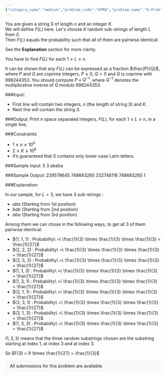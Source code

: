 ```yaml
---
{"category_name":"medium","problem_code":"KPRB","problem_name":"K-Prob","problemComponents":{"constraints":"","constraintsState":false,"subtasks":"","subtasksState":false,"inputFormat":"","inputFormatState":false,"outputFormat":"","outputFormatState":false,"sampleTestCases":{}},"video_editorial_url":"","languages_supported":{"0":"CPP14","1":"C","2":"JAVA","3":"PYTH 3.6","4":"PYTH","5":"PYP3","6":"CS2","7":"ADA","8":"PYPY","9":"TEXT","10":"PAS fpc","11":"NODEJS","12":"RUBY","13":"PHP","14":"GO","15":"HASK","16":"TCL","17":"PERL","18":"SCALA","19":"LUA","20":"kotlin","21":"BASH","22":"JS","23":"LISP sbcl","24":"rust","25":"PAS gpc","26":"BF","27":"CLOJ","28":"R","29":"D","30":"CAML","31":"FORT","32":"ASM","33":"swift","34":"FS","35":"WSPC","36":"LISP clisp","37":"SQL","38":"SCM guile","39":"PERL6","40":"ERL","41":"CLPS","42":"ICK","43":"NICE","44":"PRLG","45":"ICON","46":"COB","47":"SCM chicken","48":"PIKE","49":"SCM qobi","50":"ST","51":"NEM"},"max_timelimit":4,"source_sizelimit":50000,"problem_author":"msi_cse_buet","problem_tester":null,"date_added":"17-12-2019","tags":{"0":"msi_cse_buet"},"problem_difficulty_level":"Medium","best_tag":"","editorial_url":"","time":{"view_start_date":1578249000,"submit_start_date":1578249000,"visible_start_date":1578249000,"end_date":1735669800},"is_direct_submittable":false,"problemDiscussURL":"https://discuss.codechef.com/search?q=KPRB","is_proctored":false,"visitedContests":{},"layout":"problem"}
---
```

You are given a string $S$ of length $n$ and an integer $K$.    
We will define $F(L)$ here. Let's choose $K$ random sub-strings of length $L$ from $S$.    
Then $F(L)$ equals the probability such that all of them are pairwise identical.      
  
See the **Explanation** section for more clarity.   

 
You have to find $F(L)$  for each $1 \leq L \leq n$. 

It can be shown that any $F(L)$ can be expressed as a fraction $\frac{P}{Q}$, where $P$ and $Q$ are coprime integers, $P \geq 0$, $Q > 0$ and $Q$ is coprime with $998244353$. You should compute $P \times Q^{-1}%(998244353)$, where $Q^{−1}$ denotes the multiplicative inverse of $Q$ modulo $998244353$.


###Input:

- First line will contain two integers, $n$ (the length of string $S$) and $K$. 
- Next line will contain the string $S$. 

###Output:
Print $n$ space separated integers, $F(L)$, for each $1 \leq L \leq n$, in a single line, 

###Constraints 
- $1 \leq n \leq 10^6$
- $2 \leq K \leq 10^6$
- It’s guaranteed that $S$ contains only lower-case Latin letters.


###Sample Input:
	5 3
	ababa

###Sample Output:
	239578645 748683265 332748118 748683265 1
	
###Explanation:

In our sample, for $L= 3$,  we have 3 sub-strings : 

- $aba$ (Starting from 1st position)
- $bab$ (Starting from 2nd position)
- $aba$ (Starting from 3rd position)

Among them we can chose in the following ways, to get all 3 of them pairwise identical:

- $(1, 1, 1) : Probability\ =\ \frac{1}{3} \times \frac{1}{3} \times \frac{1}{3} = \frac{1}{27}$
- $(2, 2, 2) : Probability\ =\ \frac{1}{3} \times \frac{1}{3} \times \frac{1}{3} = \frac{1}{27}$
- $(3, 3, 3) : Probability\ =\ \frac{1}{3} \times \frac{1}{3} \times \frac{1}{3} = \frac{1}{27}$
- $(1, 1, 3) : Probability\ =\ \frac{1}{3} \times \frac{1}{3} \times \frac{1}{3} = \frac{1}{27}$
- $(1, 3, 1) : Probability\ =\ \frac{1}{3} \times \frac{1}{3} \times \frac{1}{3} = \frac{1}{27}$
- $(3, 1, 1) : Probability\ =\ \frac{1}{3} \times \frac{1}{3} \times \frac{1}{3} = \frac{1}{27}$
- $(3, 3, 1) : Probability\ =\ \frac{1}{3} \times \frac{1}{3} \times \frac{1}{3} = \frac{1}{27}$
- $(3, 1, 3) : Probability\ =\ \frac{1}{3} \times \frac{1}{3} \times \frac{1}{3} = \frac{1}{27}$
- $(1, 3, 3) : Probability\ =\ \frac{1}{3} \times \frac{1}{3} \times \frac{1}{3} = \frac{1}{27}$

$(1, 3, 3)$ means that the three random substrings chosen are the substring starting at index 1, at index 3 and at index 3.

So $F(3) = 9 \times \frac{1}{27} =  \frac{1}{3}$

<aside style='background: #f8f8f8;padding: 10px 15px;'><div>All submissions for this problem are available.</div></aside>